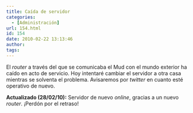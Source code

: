 ```yaml
---
title: Caída de servidor
categories:
  - [Administración]
url: 154.html
id: 154
date: 2010-02-22 13:13:46
author:
tags:
---
```


El _router_ a través del que se comunicaba el Mud con el mundo exterior ha caído en acto de servicio. Hoy intentaré cambiar el servidor a otra casa mientras se solventa el problema. Avisaremos por _twitter_ en cuanto esté operativo de nuevo.

**Actualizado (28/02/10):** Servidor de nuevo _online_, gracias a un nuevo _router_. ¡Perdón por el retraso!